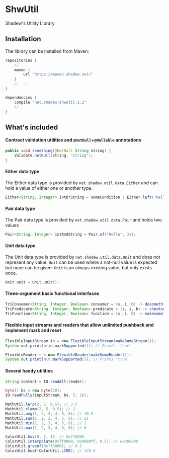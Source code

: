 # ShwUtil
Shadew's Utility Library

## Installation
The library can be installed from Maven:
```groovy
repositories {
    // ...
    maven {
        url "https://maven.shadew.net/"
    }
    // ...
}

dependencies {
    compile "net.shadew:shwutil:1.2"
    // ...
}
```

## What's included
#### Contract validation utilities and `@NotNull`+`@Nullable` annotations
```java
public void something(@NotNull String string) {
    Validate.notNull(string, "string");
}
```

#### Either data type
The Either data type is provided by `net.shadew.util.data.Either` and can hold a value of either one or another type.
```java
Either<String, Integer> intOrString = someCondition ? Either.left("Hello") : Either.right(31);
```

#### Pair data type
The Pair data type is provided by `net.shadew.util.data.Pair` and holds two values
```java
Pair<String, Integer> intAndString = Pair.of("Hello", 31);
```

#### Unit data type
The Unit data type is provided by `net.shadew.util.data.Unit` and does not represent any value. `Unit` can be used where
a not-null value is expected but none can be given: `Unit` is an always existing value, but only exists once.
```java
Unit unit = Unit.unit();
```

#### Three-argument basic functional interfaces
```java
TriConsumer<String, Integer, Boolean> consumer = (s, i, b) -> dosomethingwith(s, i, b);
TriPredicate<String, Integer, Boolean> predicate = (s, i, b) -> checksomethingfor(s, i, b);
TriFunction<String, Integer, Boolean> function = (s, i, b) -> makesomethingof(s, i, b);
```

#### Flexible input streams and readers that allow unlimited pushback and implement mark and reset
```java
FlexibleInputStream in = new FlexibleInputStream(makeSomeStream());
System.out.println(in.markSupported()); // Prints 'true' 

FlexibleReader r = new FlexibleReader(makeSomeReader());
System.out.println(r.markSupported()); // Prints 'true'
```

#### Several handy utilities
```java
String content = IO.readAll(reader);
```
```java
byte[] bs = new byte[20];
IO.readFully(inputStream, bs, 5, 10);
```
```java
MathUtil.lerp(2, 5, 0.5); // 3.5
MathUtil.clamp(2, 5, 0.5); // 2
MathUtil.avg(1, 2, 3, 4, 5, 6); // 10.5
MathUtil.sum(1, 2, 3, 4, 5, 6); // 21
MathUtil.min(1, 2, 3, 4, 5, 6); // 1
MathUtil.max(1, 2, 3, 4, 5, 6); // 6
```
```java
ColorUtil.hsv(0, 1, 1); // 0xff0000
ColorUtil.interpolate(0xff0000, 0x0000ff, 0.5); // 0x880088
ColorUtil.greenf(0xff8800); // 0.5
ColorUtil.huef(ColorUtil.LIME); // 120.0
```
